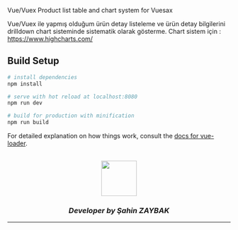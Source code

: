 Vue/Vuex Product list table and chart system for Vuesax

Vue/Vuex ile yapmış olduğum ürün detay listeleme ve ürün detay bilgilerini drilldown chart  sisteminde sistematik olarak gösterme.
Chart sistem için : https://www.highcharts.com/


## Build Setup

``` bash
# install dependencies
npm install

# serve with hot reload at localhost:8080
npm run dev

# build for production with minification
npm run build
```

For detailed explanation on how things work, consult the [docs for vue-loader](http://vuejs.github.io/vue-loader).

<br>
<div align="center">
  <img src="https://image.flaticon.com/teams/slug/smashicons.jpg" width="80">
  <h3><i>Developer by Şahin ZAYBAK </i></h3>
  <hr/>
</div>
